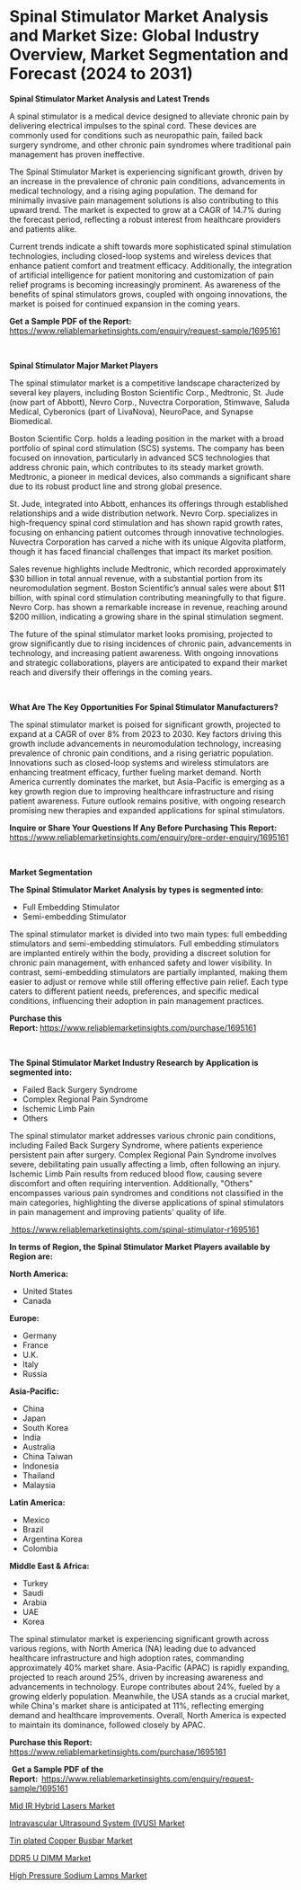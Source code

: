 <p><h1>Spinal Stimulator Market Analysis and Market Size: Global Industry Overview, Market Segmentation and Forecast (2024 to 2031)</h1></p><p><strong>Spinal Stimulator Market Analysis and Latest Trends</strong></p>
<p><p>A spinal stimulator is a medical device designed to alleviate chronic pain by delivering electrical impulses to the spinal cord. These devices are commonly used for conditions such as neuropathic pain, failed back surgery syndrome, and other chronic pain syndromes where traditional pain management has proven ineffective. </p><p>The Spinal Stimulator Market is experiencing significant growth, driven by an increase in the prevalence of chronic pain conditions, advancements in medical technology, and a rising aging population. The demand for minimally invasive pain management solutions is also contributing to this upward trend. The market is expected to grow at a CAGR of 14.7% during the forecast period, reflecting a robust interest from healthcare providers and patients alike. </p><p>Current trends indicate a shift towards more sophisticated spinal stimulation technologies, including closed-loop systems and wireless devices that enhance patient comfort and treatment efficacy. Additionally, the integration of artificial intelligence for patient monitoring and customization of pain relief programs is becoming increasingly prominent. As awareness of the benefits of spinal stimulators grows, coupled with ongoing innovations, the market is poised for continued expansion in the coming years.</p></p>
<p><strong>Get a Sample PDF of the Report:&nbsp;</strong> <a href="https://www.reliablemarketinsights.com/enquiry/request-sample/1695161?utm_campaign=1332&utm_medium=2&utm_source=Github&utm_content=ia&utm_term=07102024&utm_id=spinal-stimulator">https://www.reliablemarketinsights.com/enquiry/request-sample/1695161</a></p>
<p>&nbsp;</p>
<p><strong>Spinal Stimulator Major Market Players</strong></p>
<p><p>The spinal stimulator market is a competitive landscape characterized by several key players, including Boston Scientific Corp., Medtronic, St. Jude (now part of Abbott), Nevro Corp., Nuvectra Corporation, Stimwave, Saluda Medical, Cyberonics (part of LivaNova), NeuroPace, and Synapse Biomedical. </p><p>Boston Scientific Corp. holds a leading position in the market with a broad portfolio of spinal cord stimulation (SCS) systems. The company has been focused on innovation, particularly in advanced SCS technologies that address chronic pain, which contributes to its steady market growth. Medtronic, a pioneer in medical devices, also commands a significant share due to its robust product line and strong global presence.</p><p>St. Jude, integrated into Abbott, enhances its offerings through established relationships and a wide distribution network. Nevro Corp. specializes in high-frequency spinal cord stimulation and has shown rapid growth rates, focusing on enhancing patient outcomes through innovative technologies. Nuvectra Corporation has carved a niche with its unique Algovita platform, though it has faced financial challenges that impact its market position.</p><p>Sales revenue highlights include Medtronic, which recorded approximately $30 billion in total annual revenue, with a substantial portion from its neuromodulation segment. Boston Scientific’s annual sales were about $11 billion, with spinal cord stimulation contributing meaningfully to that figure. Nevro Corp. has shown a remarkable increase in revenue, reaching around $200 million, indicating a growing share in the spinal stimulation segment.</p><p>The future of the spinal stimulator market looks promising, projected to grow significantly due to rising incidences of chronic pain, advancements in technology, and increasing patient awareness. With ongoing innovations and strategic collaborations, players are anticipated to expand their market reach and diversify their offerings in the coming years.</p></p>
<p>&nbsp;</p>
<p><strong>What Are The Key Opportunities For Spinal Stimulator Manufacturers?</strong></p>
<p><p>The spinal stimulator market is poised for significant growth, projected to expand at a CAGR of over 8% from 2023 to 2030. Key factors driving this growth include advancements in neuromodulation technology, increasing prevalence of chronic pain conditions, and a rising geriatric population. Innovations such as closed-loop systems and wireless stimulators are enhancing treatment efficacy, further fueling market demand. North America currently dominates the market, but Asia-Pacific is emerging as a key growth region due to improving healthcare infrastructure and rising patient awareness. Future outlook remains positive, with ongoing research promising new therapies and expanded applications for spinal stimulators.</p></p>
<p><strong>Inquire or Share Your Questions If Any Before Purchasing This Report:</strong> <a href="https://www.reliablemarketinsights.com/enquiry/pre-order-enquiry/1695161?utm_campaign=1332&utm_medium=2&utm_source=Github&utm_content=ia&utm_term=07102024&utm_id=spinal-stimulator">https://www.reliablemarketinsights.com/enquiry/pre-order-enquiry/1695161</a></p>
<p>&nbsp;</p>
<p><strong>Market Segmentation</strong></p>
<p><strong>The Spinal Stimulator Market Analysis by types is segmented into:</strong></p>
<p><ul><li>Full Embedding Stimulator</li><li>Semi-embedding Stimulator</li></ul></p>
<p><p>The spinal stimulator market is divided into two main types: full embedding stimulators and semi-embedding stimulators. Full embedding stimulators are implanted entirely within the body, providing a discreet solution for chronic pain management, with enhanced safety and lower visibility. In contrast, semi-embedding stimulators are partially implanted, making them easier to adjust or remove while still offering effective pain relief. Each type caters to different patient needs, preferences, and specific medical conditions, influencing their adoption in pain management practices.</p></p>
<p><strong>Purchase this Report:&nbsp;</strong><a href="https://www.reliablemarketinsights.com/purchase/1695161?utm_campaign=1332&utm_medium=2&utm_source=Github&utm_content=ia&utm_term=07102024&utm_id=spinal-stimulator">https://www.reliablemarketinsights.com/purchase/1695161</a></p>
<p>&nbsp;</p>
<p><strong>The Spinal Stimulator Market Industry Research by Application is segmented into:</strong></p>
<p><ul><li>Failed Back Surgery Syndrome</li><li>Complex Regional Pain Syndrome</li><li>Ischemic Limb Pain</li><li>Others</li></ul></p>
<p><p>The spinal stimulator market addresses various chronic pain conditions, including Failed Back Surgery Syndrome, where patients experience persistent pain after surgery. Complex Regional Pain Syndrome involves severe, debilitating pain usually affecting a limb, often following an injury. Ischemic Limb Pain results from reduced blood flow, causing severe discomfort and often requiring intervention. Additionally, "Others" encompasses various pain syndromes and conditions not classified in the main categories, highlighting the diverse applications of spinal stimulators in pain management and improving patients' quality of life.</p></p>
<p><a href="https://www.reliablemarketinsights.com/spinal-stimulator-r1695161?utm_campaign=1332&utm_medium=2&utm_source=Github&utm_content=ia&utm_term=07102024&utm_id=spinal-stimulator">&nbsp;https://www.reliablemarketinsights.com/spinal-stimulator-r1695161</a></p>
<p><strong>In terms of Region, the Spinal Stimulator Market Players available by Region are:</strong></p>
<p>
    <p> <strong> North America: </strong>
        <ul>
            <li>United States</li>
            <li>Canada</li>
        </ul>
        </p> 
    <p> <strong> Europe: </strong>
        <ul>
            <li>Germany</li>
            <li>France</li>
            <li>U.K.</li>
            <li>Italy</li>
            <li>Russia</li>
        </ul>
        </p> 
    <p> <strong> Asia-Pacific: </strong>
        <ul>
            <li>China</li>
            <li>Japan</li>
            <li>South Korea</li>
            <li>India</li>
            <li>Australia</li>
            <li>China Taiwan</li>
            <li>Indonesia</li>
            <li>Thailand</li>
            <li>Malaysia</li>
        </ul>
        </p> 
    <p> <strong> Latin America: </strong>
        <ul>
            <li>Mexico</li>
            <li>Brazil</li>
            <li>Argentina Korea</li>
            <li>Colombia</li>
        </ul>
        </p> 
    <p> <strong> Middle East & Africa: </strong>
        <ul>
            <li>Turkey</li>
            <li>Saudi</li>
            <li>Arabia</li>
            <li>UAE</li>
            <li>Korea</li>
        </ul>
    </p>
    </p>
<p><p>The spinal stimulator market is experiencing significant growth across various regions, with North America (NA) leading due to advanced healthcare infrastructure and high adoption rates, commanding approximately 40% market share. Asia-Pacific (APAC) is rapidly expanding, projected to reach around 25%, driven by increasing awareness and advancements in technology. Europe contributes about 24%, fueled by a growing elderly population. Meanwhile, the USA stands as a crucial market, while China's market share is anticipated at 11%, reflecting emerging demand and healthcare improvements. Overall, North America is expected to maintain its dominance, followed closely by APAC.</p></p>
<p><strong>Purchase this Report: </strong><a href="https://www.reliablemarketinsights.com/purchase/1695161?utm_campaign=1332&utm_medium=2&utm_source=Github&utm_content=ia&utm_term=07102024&utm_id=spinal-stimulator">https://www.reliablemarketinsights.com/purchase/1695161</a></p>
<p>&nbsp;<strong>Get a Sample PDF of the Report:&nbsp;&nbsp;</strong><a href="https://www.reliablemarketinsights.com/enquiry/request-sample/1695161?utm_campaign=1332&utm_medium=2&utm_source=Github&utm_content=ia&utm_term=07102024&utm_id=spinal-stimulator">https://www.reliablemarketinsights.com/enquiry/request-sample/1695161</a></p>
<p><strong></strong></p>
<p><p><a href="https://www.linkedin.com/pulse/mid-ir-hybrid-lasers-market-transformation-comparative-z6cic?utm_campaign=1332&utm_medium=2&utm_source=Github&utm_content=ia&utm_term=07102024&utm_id=spinal-stimulator">Mid IR Hybrid Lasers Market</a></p><p><a href="https://github.com/luckyshygirl/Market-Research-Report-List-6/blob/main/intravascular-ultrasound-system-ivus-market.md?utm_campaign=1332&utm_medium=2&utm_source=Github&utm_content=ia&utm_term=07102024&utm_id=spinal-stimulator">Intravascular Ultrasound System (IVUS) Market</a></p><p><a href="https://www.linkedin.com/pulse/opportunities-challenges-tin-plated-copper-busbar-market-hnl3c?utm_campaign=1332&utm_medium=2&utm_source=Github&utm_content=ia&utm_term=07102024&utm_id=spinal-stimulator">Tin plated Copper Busbar Market</a></p><p><a href="https://www.linkedin.com/pulse/ddr5-u-dimm-market-evolution-key-trends-regional-dynamics-qcinc?utm_campaign=1332&utm_medium=2&utm_source=Github&utm_content=ia&utm_term=07102024&utm_id=spinal-stimulator">DDR5 U DIMM Market</a></p><p><a href="https://www.linkedin.com/pulse/high-pressure-sodium-lamps-market-dynamics-application-atmec?utm_campaign=1332&utm_medium=2&utm_source=Github&utm_content=ia&utm_term=07102024&utm_id=spinal-stimulator">High Pressure Sodium Lamps Market</a></p></p>